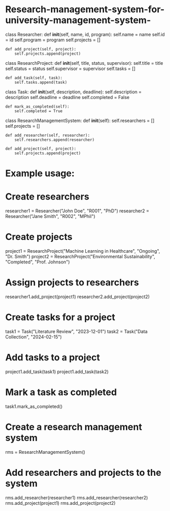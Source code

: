 # Research-management-system-for-university-management-system-

class Researcher:
    def __init__(self, name, id, program):
        self.name = name
        self.id = id
        self.program = program
        self.projects = []

    def add_project(self, project):
        self.projects.append(project)

class ResearchProject:
    def __init__(self, title, status, supervisor):
        self.title = title
        self.status = status
        self.supervisor = supervisor
        self.tasks = []

    def add_task(self, task):
        self.tasks.append(task)

class Task:
    def __init__(self, description, deadline):
        self.description = description
        self.deadline = deadline
        self.completed = False

    def mark_as_completed(self):
        self.completed = True

class ResearchManagementSystem:
    def __init__(self):
        self.researchers = []
        self.projects = []

    def add_researcher(self, researcher):
        self.researchers.append(researcher)

    def add_project(self, project):
        self.projects.append(project)

# Example usage:

# Create researchers
researcher1 = Researcher("John Doe", "R001", "PhD")
researcher2 = Researcher("Jane Smith", "R002", "MPhil")

# Create projects
project1 = ResearchProject("Machine Learning in Healthcare", "Ongoing", "Dr. Smith")
project2 = ResearchProject("Environmental Sustainability", "Completed", "Prof. Johnson")

# Assign projects to researchers
researcher1.add_project(project1)
researcher2.add_project(project2)

# Create tasks for a project
task1 = Task("Literature Review", "2023-12-01")
task2 = Task("Data Collection", "2024-02-15")

# Add tasks to a project
project1.add_task(task1)
project1.add_task(task2)

# Mark a task as completed
task1.mark_as_completed()

# Create a research management system
rms = ResearchManagementSystem()

# Add researchers and projects to the system
rms.add_researcher(researcher1)
rms.add_researcher(researcher2)
rms.add_project(project1)
rms.add_project(project2)
